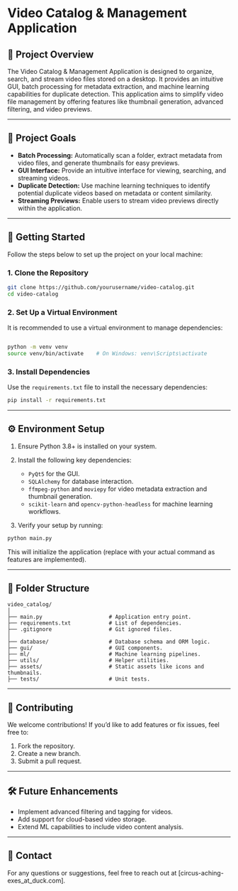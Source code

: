# Video Catalog & Management Application

## 📖 **Project Overview**

The Video Catalog & Management Application is designed to organize, search, and stream video files stored on a desktop. It provides an intuitive GUI, batch processing for metadata extraction, and machine learning capabilities for duplicate detection. This application aims to simplify video file management by offering features like thumbnail generation, advanced filtering, and video previews.

---

## 🎯 **Project Goals**

- **Batch Processing:** Automatically scan a folder, extract metadata from video files, and generate thumbnails for easy previews.
- **GUI Interface:** Provide an intuitive interface for viewing, searching, and streaming videos.
- **Duplicate Detection:** Use machine learning techniques to identify potential duplicate videos based on metadata or content similarity.
- **Streaming Previews:** Enable users to stream video previews directly within the application.

---

## 🚀 **Getting Started**

Follow the steps below to set up the project on your local machine:

### 1. Clone the Repository

```bash
git clone https://github.com/yourusername/video-catalog.git
cd video-catalog
```

### 2. Set Up a Virtual Environment

It is recommended to use a virtual environment to manage dependencies:

```bash

python -m venv venv
source venv/bin/activate    # On Windows: venv\Scripts\activate
```

### 3. Install Dependencies

Use the `requirements.txt` file to install the necessary dependencies:

```bash
pip install -r requirements.txt
```

---

## ⚙️ **Environment Setup**

1. Ensure Python 3.8+ is installed on your system.
2. Install the following key dependencies:
   - `PyQt5` for the GUI.
   - `SQLAlchemy` for database interaction.
   - `ffmpeg-python` and `moviepy` for video metadata extraction and thumbnail generation.
   - `scikit-learn` and `opencv-python-headless` for machine learning workflows.

3. Verify your setup by running:

```bash
python main.py
```

   This will initialize the application (replace with your actual command as features are implemented).

---

## 📂 **Folder Structure**

```plaintext
video_catalog/
│
├── main.py                     # Application entry point.
├── requirements.txt            # List of dependencies.
├── .gitignore                  # Git ignored files.
│
├── database/                   # Database schema and ORM logic.
├── gui/                        # GUI components.
├── ml/                         # Machine learning pipelines.
├── utils/                      # Helper utilities.
├── assets/                     # Static assets like icons and thumbnails.
├── tests/                      # Unit tests.
```

---

## 📌 **Contributing**

We welcome contributions! If you’d like to add features or fix issues, feel free to:

1. Fork the repository.
2. Create a new branch.
3. Submit a pull request.

---

## 🛠️ **Future Enhancements**

- Implement advanced filtering and tagging for videos.
- Add support for cloud-based video storage.
- Extend ML capabilities to include video content analysis.

---

## 📧 **Contact**

For any questions or suggestions, feel free to reach out at [circus-aching-exes_at_duck.com].
